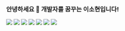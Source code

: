 ### 안녕하세요 👋 개발자를 꿈꾸는 이소현입니다! 


<img src="https://img.shields.io/badge/java-green?style=flat&logo=java&logoColor=00739"/>
<img src="https://img.shields.io/badge/{내용}-{배경 색깔}?style=flat&logo={로고이름}&logoColor={로고 색깔}"/>
<img src="https://img.shields.io/badge/{내용}-{배경 색깔}?style=flat&logo={로고이름}&logoColor={로고 색깔}"/>
<img src="https://img.shields.io/badge/{내용}-{배경 색깔}?style=flat&logo={로고이름}&logoColor={로고 색깔}"/>
<img src="https://img.shields.io/badge/{내용}-{배경 색깔}?style=flat&logo={로고이름}&logoColor={로고 색깔}"/>
<img src="https://img.shields.io/badge/{내용}-{배경 색깔}?style=flat&logo={로고이름}&logoColor={로고 색깔}"/>
<img src="https://img.shields.io/badge/{내용}-{배경 색깔}?style=flat&logo={로고이름}&logoColor={로고 색깔}"/>

<!--
**sohyun119/sohyun119** is a ✨ _special_ ✨ repository because its `README.md` (this file) appears on your GitHub profile.

Here are some ideas to get you started:

- 🔭 I’m currently working on ...
- 🌱 I’m currently learning ...
- 👯 I’m looking to collaborate on ...
- 🤔 I’m looking for help with ...
- 💬 Ask me about ...
- 📫 How to reach me: ...
- 😄 Pronouns: ...
- ⚡ Fun fact: ...
-->
